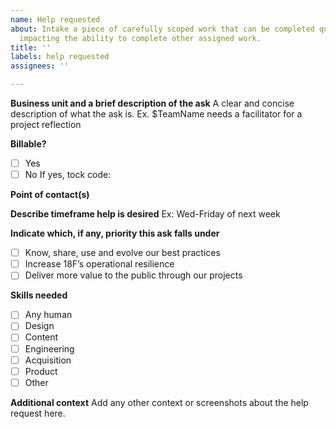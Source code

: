 ```yaml
---
name: Help requested
about: Intake a piece of carefully scoped work that can be completed quickly and without
  impacting the ability to complete other assigned work.
title: ''
labels: help requested
assignees: ''

---
```


**Business unit and a brief description of the ask**
A clear and concise description of what the ask is. Ex. $TeamName needs a facilitator for a project reflection 

**Billable?**
- [ ] Yes
- [ ] No
If yes, tock code:

**Point of contact(s)**

**Describe timeframe help is desired**
Ex: Wed-Friday of next week

**Indicate which, if any, priority this ask falls under**
- [ ] Know, share, use and evolve our best practices
- [ ] Increase 18F’s operational resilience
- [ ] Deliver more value to the public through our projects

**Skills needed**
- [ ] Any human
- [ ] Design
- [ ] Content
- [ ] Engineering
- [ ] Acquisition
- [ ] Product
- [ ] Other

**Additional context**
Add any other context or screenshots about the help request here.

